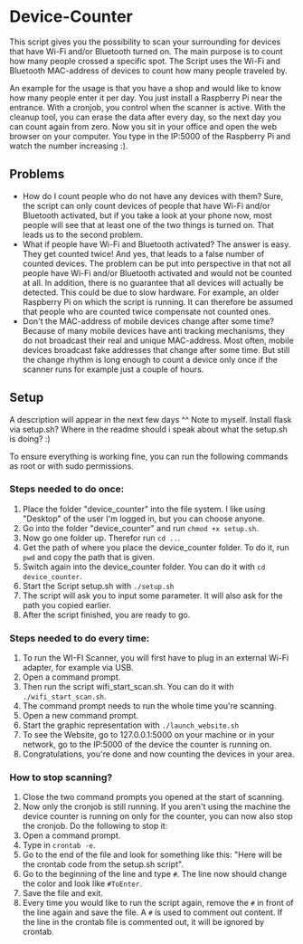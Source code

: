 # Device-Counter
This script gives you the possibility to scan your surrounding for devices that have Wi-Fi and/or Bluetooth turned on. The main purpose is to count how many people crossed a specific spot. The Script uses the Wi-Fi and Bluetooth MAC-address of devices to count how many people traveled by.

An example for the usage is that you have a shop and would like to know how many people enter it per day. You just install a Raspberry Pi near the entrance. With a cronjob, you control when the scanner is active. With the cleanup tool, you can erase the data after every day, so the next day you can count again from zero.
Now you sit in your office and open the web browser on your computer. You type in the IP:5000 of the Raspberry Pi and watch the number increasing :).

## Problems
* How do I count people who do not have any devices with them? Sure, the script can only count devices of people that have Wi-Fi and/or Bluetooth activated, but if you take a look at your phone now, most people will see that at least one of the two things is turned on. That leads us to the second problem. 
* What if people have Wi-Fi and Bluetooth activated? The answer is easy. They get counted twice! And yes, that leads to a false number of counted devices. The problem can be put into perspective in that not all people have Wi-Fi and/or Bluetooth activated and would not be counted at all. In addition, there is no guarantee that all devices will actually be detected. This could be due to slow hardware. For example, an older Raspberry Pi on which the script is running. It can therefore be assumed that people who are counted twice compensate not counted ones.
* Don't the MAC-address of mobile devices change after some time? Because of many mobile devices have anti tracking mechanisms, they do not broadcast their real and unique MAC-address. Most often, mobile devices broadcast fake addresses that change after some time. But still the change rhythm is long enough to count a device only once if the scanner runs for example just a couple of hours.

## Setup
A description will appear in the next few days ^^
Note to myself. Install flask via setup.sh? Where in the readme should i speak about what the setup.sh is doing? :)

To ensure everything is working fine, you can run the following commands as root or with sudo permissions.
### Steps needed to do once:
1) Place the folder "device_counter" into the file system. I like using "Desktop" of the user I'm logged in, but you can choose anyone.
2) Go into the folder "device_counter" and run `chmod +x setup.sh`.
3) Now go one folder up. Therefor run `cd ..`.
4) Get the path of where you place the device_counter folder. To do it, run `pwd` and copy the path that is given.
5) Switch again into the device_counter folder. You can do it with `cd device_counter`.
6) Start the Script setup.sh with `./setup.sh`
7) The script will ask you to input some parameter. It will also ask for the path you copied earlier.
8) After the script finished, you are ready to go.

### Steps needed to do every time:
1) To run the WI-FI Scanner, you will first have to plug in an external Wi-Fi adapter, for example via USB.
2) Open a command prompt.
3) Then run the script wifi_start_scan.sh. You can do it with `./wifi_start_scan.sh`.
4) The command prompt needs to run the whole time you're scanning.
5) Open a new command prompt.
6) Start the graphic representation with `./launch_website.sh`
7) To see the Website, go to 127.0.0.1:5000 on your machine or in your network, go to the IP:5000 of the device the counter is running on.
8) Congratulations, you're done and now counting the devices in your area.

### How to stop scanning?
1) Close the two command prompts you opened at the start of scanning.
2) Now only the cronjob is still running. If you aren't using the machine the device counter is running on only for the counter, you can now also stop the cronjob. Do the following to stop it:
3) Open a command prompt.
4) Type in `crontab -e`.
5) Go to the end of the file and look for something like this: "Here will be the crontab code from the setup.sh script".
6) Go to the beginning of the line and type `#`. The line now should change the color and look like `#ToEnter`.
7) Save the file and exit.
8) Every time you would like to run the script again, remove the `#` in front of the line again and save the file. A `#` is used to comment out content. If the line in the crontab file is commented out, it will be ignored by crontab.
